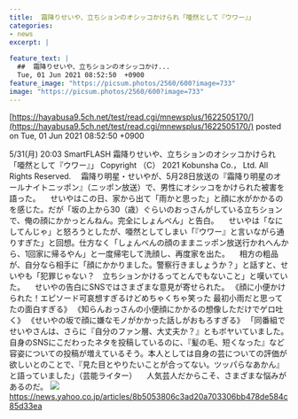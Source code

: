 ```yaml
---
title:  霜降りせいや、立ちションのオシッコかけられ「唖然として『ウワー』」  
categories:
- news
excerpt: |
  
feature_text: |
  ##  霜降りせいや、立ちションのオシッコかけ...
  Tue, 01 Jun 2021 08:52:50  +0900
feature_image: "https://picsum.photos/2560/600?image=733"
image: "https://picsum.photos/2560/600?image=733"
---
```


[https://hayabusa9.5ch.net/test/read.cgi/mnewsplus/1622505170/](https://hayabusa9.5ch.net/test/read.cgi/mnewsplus/1622505170/)
posted on Tue, 01 Jun 2021 08:52:50  +0900

<!--more-->

5/31(月) 20:03 SmartFLASH 霜降りせいや、立ちションのオシッコかけられ「唖然として『ウワー』」 Copyright （C） 2021 Kobunsha Co.， Ltd. All Rights Reserved. 　霜降り明星・せいやが、5月28日放送の『霜降り明星のオールナイトニッポン』（ニッポン放送）で、男性にオシッコをかけられた被害を語った。 　せいやはこの日、家から出て「雨かと思った」と顔に水がかかるのを感じた。だが「坂の上から30（歳）ぐらいのおっさんがしている立ちションで、俺の顔にかかっとんねん。完全にしょんべん」と告白。 　せいやは「なにしてんじゃ」と怒ろうとしたが、唖然としてしまい「『ウワー』と言いながら通りすぎた」と回想。仕方なく「しょんべんの顔のままニッポン放送行かれへんから、1回家に帰るやん」と一度帰宅して洗顔し、再度家を出た。 　相方の粗品が、自分なら相手に「顔にかかりました。警察行きましょうか？」と話すと、せいやも「犯罪じゃない？　立ちションかけるってとんでもないこと」と嘆いていた。 　せいやの告白にSNSではさまざまな意見が寄せられた。 《顔に小便かけられた！エピソード可哀想すぎるけどめちゃくちゃ笑った 最初小雨だと思ってたの面白すぎる》 《知らんおっさんの小便顔にかかるの想像しただけでゲロ吐く》 《せいやの坂で顔に嫌なモノがかかった話しがおもろすぎる》 「同番組でせいやさんは、さらに『自分のファン層、大丈夫か？』ともボヤいていました。自身のSNSにこだわったネタを投稿しているのに、『髪の毛、短くなった』など容姿についての投稿が増えているそう。本人としては自身の芸についての評価が欲しいとのことで、『見た目とやりたいことが合ってない。ツッパらなあかん』と語っていました」（芸能ライター） 　人気芸人だからこそ、さまざまな悩みがあるのだ。 ![](https://amd-pctr.c.yimg.jp/r/iwiz-amd/20210531-00010011-flash-000-1-view.jpg) https://news.yahoo.co.jp/articles/8b5053806c3ad20a703306bb478de584c85d33ea
